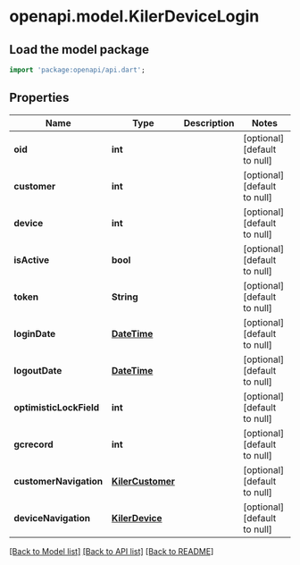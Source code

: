 # openapi.model.KilerDeviceLogin

## Load the model package
```dart
import 'package:openapi/api.dart';
```

## Properties
Name | Type | Description | Notes
------------ | ------------- | ------------- | -------------
**oid** | **int** |  | [optional] [default to null]
**customer** | **int** |  | [optional] [default to null]
**device** | **int** |  | [optional] [default to null]
**isActive** | **bool** |  | [optional] [default to null]
**token** | **String** |  | [optional] [default to null]
**loginDate** | [**DateTime**](DateTime.md) |  | [optional] [default to null]
**logoutDate** | [**DateTime**](DateTime.md) |  | [optional] [default to null]
**optimisticLockField** | **int** |  | [optional] [default to null]
**gcrecord** | **int** |  | [optional] [default to null]
**customerNavigation** | [**KilerCustomer**](KilerCustomer.md) |  | [optional] [default to null]
**deviceNavigation** | [**KilerDevice**](KilerDevice.md) |  | [optional] [default to null]

[[Back to Model list]](../README.md#documentation-for-models) [[Back to API list]](../README.md#documentation-for-api-endpoints) [[Back to README]](../README.md)


